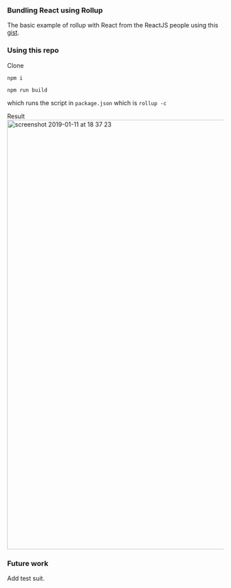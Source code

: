 ### Bundling React using Rollup
The basic example of rollup with React from the ReactJS people using this [gist](https://gist.github.com/Rich-Harris/cb14f4bc0670c47d00d191565be36bf0).


### Using this repo
Clone

`npm i`

`npm run build` 

which runs the script in `package.json` which is `rollup -c`

Result
<img width="999" alt="screenshot 2019-01-11 at 18 37 23" src="https://user-images.githubusercontent.com/408568/51052904-fc7d6280-15cf-11e9-9756-51db71837624.png">


### Future work
Add test suit.